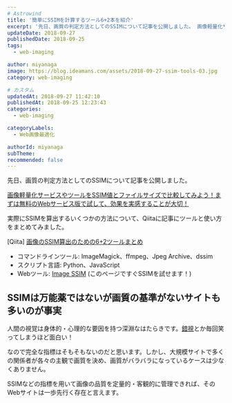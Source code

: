 ```yaml
---
# Astrowind
title: '簡単にSSIMを計算するツール6+2本を紹介'
excerpt: '先日、画質の判定方法としてのSSIMについて記事を公開しました。 画像軽量化サー...'
updateDate: 2018-09-27
publishedDate: 2018-09-25
tags: 
  - web-imaging

author: miyanaga
image: https://blog.ideamans.com/assets/2018-09-27-ssim-tools-03.jpg
category: web-imaging

# カスタム
updatedAt: 2018-09-27 11:42:10
publishedAt: 2018-09-25 12:23:43
categories: 
  - web-imaging

categoryLabels: 
  - Web画像最適化

authorId: miyanaga
subTheme: 
recommended: false
---
```


<p>先日、画質の判定方法としてのSSIMについて記事を公開しました。</p>
<p><a href="https://blog.ideamans.com/2018/09/image-optimise-web-services.html">画像軽量化サービスやツールをSSIM値とファイルサイズで比較してみよう！まずは無料のWebサービス版で試して、効果を実感することが大切！</a></p>
<p>実際にSSIMを算出するいくつかの方法について、Qiitaに記事にツールと使い方をまとめてみました。</p>
<p>[Qiita] <a href="https://qiita.com/miyanaga/items/f3690c826008999296f9">画像のSSIM算出のための6+2ツールまとめ</a></p>
<ul><li>コマンドラインツール: ImageMagick、ffmpeg、Jpeg Archive、dssim</li><li>スクリプト言語: Python、JavaScript</li><li>Webツール: <a href="http://darosh.github.io/image-ssim-js/test/browser_test.html">Image SSIM</a> (このページですぐSSIMを試せます！)</li></ul>
<h2>SSIMは万能薬ではないが画質の基準がないサイトも多いのが事実</h2>
<p>人間の視覚は身体的・心理的な要因を持つ深淵なはたらきです。<a href="https://ja.wikipedia.org/wiki/%E9%8C%AF%E8%A6%96">錯視</a>とか毎回笑ってしまうほど面白い！</p>
<p>なので完全な指標はそもそもないのだと思います。しかし、大規模サイトで多くの関係者が各々の主観で画質を決め、画質がバラバラになっているケースは少なくありません。</p>
<p>SSIMなどの指標を用いて画像の品質を定量的・客観的に管理できれば、そのWebサイトは一歩先行く存在と言えます。</p>
<p> </p>

